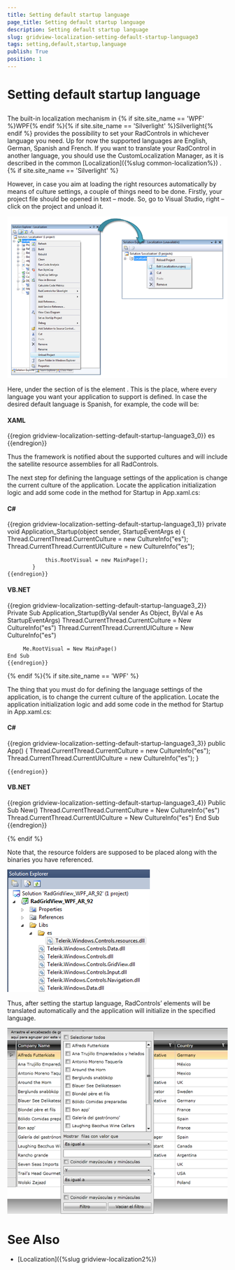 ```yaml
---
title: Setting default startup language
page_title: Setting default startup language
description: Setting default startup language
slug: gridview-localization-setting-default-startup-language3
tags: setting,default,startup,language
publish: True
position: 1
---
```


# Setting default startup language



## 

The built-in localization mechanism in {% if site.site_name == 'WPF' %}WPF{% endif %}{% if site.site_name == 'Silverlight' %}Silverlight{% endif %} provides the possibility to set your RadControls in whichever language you need. Up for now the supported languages are English, German, Spanish and French.
          If you want to translate your RadControl in another language, you should use the CustomLocalization Manager, as it is described in the common
          [Localization]({%slug common-localization%})  .
      {% if site.site_name == 'Silverlight' %}

However, in case you aim at loading the right resources automatically by means of culture settings, a couple of things need to be done. 
          Firstly, your project file should be opened in text – mode. So, go to Visual Studio, right – click on the project and unload it.

![](images/Localization_DefaultLanguage1.png)



Here, under the section of <Property Group> is the element <Supported Cultures>. This is the place, where every language you want your application to support is defined. In case the desired default language is Spanish, for example, the code will be:



#### __XAML__

{{region gridview-localization-setting-default-startup-language3_0}}
	<SupportedCultures>es</SupportedCultures>
	{{endregion}}





Thus the framework is notified about the supported cultures and will include the satellite resource assemblies for all RadControls.
                  

The next step for defining the language settings of the application is change the current culture of the application. 
                    Locate the application initialization logic and add some code in the method for Startup in App.xaml.cs:
                  

#### __C#__

{{region gridview-localization-setting-default-startup-language3_1}}
	private void Application_Startup(object sender, StartupEventArgs e)
	        {
	            Thread.CurrentThread.CurrentCulture = new CultureInfo("es");
	            Thread.CurrentThread.CurrentUICulture = new CultureInfo("es");
	
	            this.RootVisual = new MainPage();
	        }
	{{endregion}}





#### __VB.NET__

{{region gridview-localization-setting-default-startup-language3_2}}
	Private Sub Application_Startup(ByVal sender As Object, ByVal e As StartupEventArgs)
	     Thread.CurrentThread.CurrentCulture = New CultureInfo("es")
	     Thread.CurrentThread.CurrentUICulture = New CultureInfo("es")
	
	     Me.RootVisual = New MainPage()
	End Sub
	{{endregion}}



{% endif %}{% if site.site_name == 'WPF' %}

The thing that you must do for defining the language settings of the application, is to change the current culture of the application.
            Locate the application initialization logic and add some code in the method for Startup in App.xaml.cs:
          

#### __C#__

{{region gridview-localization-setting-default-startup-language3_3}}
	public App()
	      {
	          Thread.CurrentThread.CurrentCulture = new CultureInfo("es");
	          Thread.CurrentThread.CurrentUICulture = new CultureInfo("es");
	      }
	
	{{endregion}}





#### __VB.NET__

{{region gridview-localization-setting-default-startup-language3_4}}
	   Public Sub New()
	        Thread.CurrentThread.CurrentCulture = New CultureInfo("es")
	        Thread.CurrentThread.CurrentUICulture = New CultureInfo("es")
	    End Sub
	{{endregion}}



{% endif %}

Note that, the resource folders are supposed to be placed along with the binaries you have referenced.
        

![Rad Grid View localization defaultlanguage 3png](images/RadGridView_localization_defaultlanguage3png.PNG)

Thus, after setting the startup language, RadControls’ elements will be translated automatically and the application will initialize in the specified language.



![](images/Localization_DefaultLanguage2.png)





# See Also

 * [Localization]({%slug gridview-localization2%})
